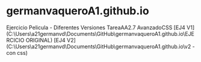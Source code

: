 # germanvaqueroA1.github.io
Ejercicio Pelicula - Diferentes Versiones
TareaAA2.7 AvanzadoCSS
[EJ4 V1](C:\Users\a21germanvd\Documents\GitHub\germanvaqueroA1.github.io\EJERCICIO ORIGINAL)
[EJ4 V2](C:\Users\a21germanvd\Documents\GitHub\germanvaqueroA1.github.io\v2 -  con css)
